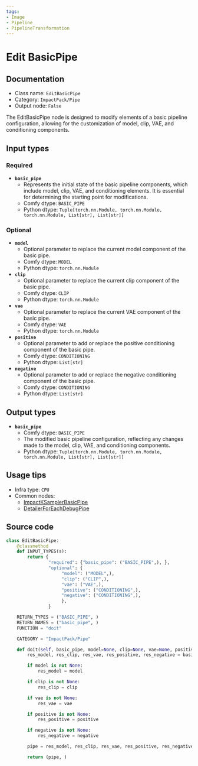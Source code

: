 ```yaml
---
tags:
- Image
- Pipeline
- PipelineTransformation
---
```


# Edit BasicPipe
## Documentation
- Class name: `EditBasicPipe`
- Category: `ImpactPack/Pipe`
- Output node: `False`

The EditBasicPipe node is designed to modify elements of a basic pipeline configuration, allowing for the customization of model, clip, VAE, and conditioning components.
## Input types
### Required
- **`basic_pipe`**
    - Represents the initial state of the basic pipeline components, which include model, clip, VAE, and conditioning elements. It is essential for determining the starting point for modifications.
    - Comfy dtype: `BASIC_PIPE`
    - Python dtype: `Tuple[torch.nn.Module, torch.nn.Module, torch.nn.Module, List[str], List[str]]`
### Optional
- **`model`**
    - Optional parameter to replace the current model component of the basic pipe.
    - Comfy dtype: `MODEL`
    - Python dtype: `torch.nn.Module`
- **`clip`**
    - Optional parameter to replace the current clip component of the basic pipe.
    - Comfy dtype: `CLIP`
    - Python dtype: `torch.nn.Module`
- **`vae`**
    - Optional parameter to replace the current VAE component of the basic pipe.
    - Comfy dtype: `VAE`
    - Python dtype: `torch.nn.Module`
- **`positive`**
    - Optional parameter to add or replace the positive conditioning component of the basic pipe.
    - Comfy dtype: `CONDITIONING`
    - Python dtype: `List[str]`
- **`negative`**
    - Optional parameter to add or replace the negative conditioning component of the basic pipe.
    - Comfy dtype: `CONDITIONING`
    - Python dtype: `List[str]`
## Output types
- **`basic_pipe`**
    - Comfy dtype: `BASIC_PIPE`
    - The modified basic pipeline configuration, reflecting any changes made to the model, clip, VAE, and conditioning components.
    - Python dtype: `Tuple[torch.nn.Module, torch.nn.Module, torch.nn.Module, List[str], List[str]]`
## Usage tips
- Infra type: `CPU`
- Common nodes:
    - [ImpactKSamplerBasicPipe](../../ComfyUI-Impact-Pack/Nodes/ImpactKSamplerBasicPipe.md)
    - [DetailerForEachDebugPipe](../../ComfyUI-Impact-Pack/Nodes/DetailerForEachDebugPipe.md)



## Source code
```python
class EditBasicPipe:
    @classmethod
    def INPUT_TYPES(s):
        return {
                "required": {"basic_pipe": ("BASIC_PIPE",), },
                "optional": {
                     "model": ("MODEL",),
                     "clip": ("CLIP",),
                     "vae": ("VAE",),
                     "positive": ("CONDITIONING",),
                     "negative": ("CONDITIONING",),
                     },
                }

    RETURN_TYPES = ("BASIC_PIPE", )
    RETURN_NAMES = ("basic_pipe", )
    FUNCTION = "doit"

    CATEGORY = "ImpactPack/Pipe"

    def doit(self, basic_pipe, model=None, clip=None, vae=None, positive=None, negative=None):
        res_model, res_clip, res_vae, res_positive, res_negative = basic_pipe

        if model is not None:
            res_model = model

        if clip is not None:
            res_clip = clip

        if vae is not None:
            res_vae = vae

        if positive is not None:
            res_positive = positive

        if negative is not None:
            res_negative = negative

        pipe = res_model, res_clip, res_vae, res_positive, res_negative

        return (pipe, )

```
